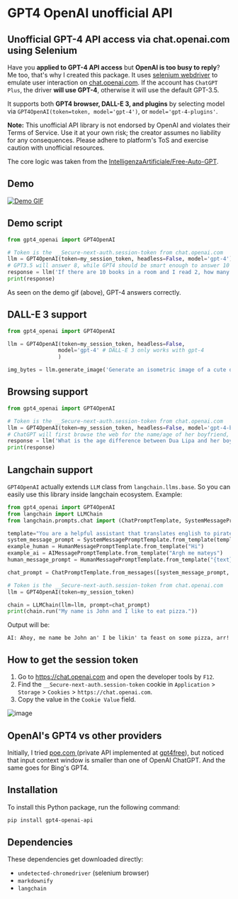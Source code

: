 # GPT4 OpenAI unofficial API

## Unofficial GPT-4 API access via chat.openai.com using Selenium

Have you **applied to GPT-4 API access** but **OpenAI is too busy to reply**? Me too, that's why I created this package. It uses [selenium webdriver](https://www.selenium.dev/) to emulate user interaction on [chat.openai.com](chat.openai.com). If the account has `ChatGPT Plus`, the driver **will use GPT-4**, otherwise it will use the default GPT-3.5.

It supports both **GPT4 browser, DALL-E 3, and plugins** by selecting model via `GPT4OpenAI(token=token, model='gpt-4')`, or `model='gpt-4-plugins'`.

**Note:** This unofficial API library is not endorsed by OpenAI and violates their Terms of Service. Use it at your own risk; the creator assumes no liability for any consequences. Please adhere to platform's ToS and exercise caution with unofficial resources.

The core logic was taken from the [IntelligenzaArtificiale/Free-Auto-GPT](https://github.com/IntelligenzaArtificiale/Free-Auto-GPT).

## Demo

[![Demo GIF](https://user-images.githubusercontent.com/18037362/236707120-e93d40bc-b73b-4f72-bc7d-d0449a082946.gif)](https://youtu.be/71UL8TrE5Ls)

## Demo script

```python
from gpt4_openai import GPT4OpenAI

# Token is the __Secure-next-auth.session-token from chat.openai.com
llm = GPT4OpenAI(token=my_session_token, headless=False, model='gpt-4')
# GPT3.5 will answer 8, while GPT4 should be smart enough to answer 10
response = llm('If there are 10 books in a room and I read 2, how many books are still in the room?')
print(response)
```

As seen on the demo gif (above), GPT-4 answers correctly.

## DALL-E 3 support

```python
from gpt4_openai import GPT4OpenAI

llm = GPT4OpenAI(token=my_session_token, headless=False,
                model='gpt-4' # DALL-E 3 only works with gpt-4
                )

img_bytes = llm.generate_image('Generate an isometric image of a cute doggo inside a house.', image_path = './img_save_path.png')
```

## Browsing support

```python
from gpt4_openai import GPT4OpenAI

# Token is the __Secure-next-auth.session-token from chat.openai.com
llm = GPT4OpenAI(token=my_session_token, headless=False, model='gpt-4-browsing')
# ChatGPT will first browse the web for the name/age of her boyfriend, then return the answer
response = llm('What is the age difference between Dua Lipa and her boyfriend?')
print(response)
```

## Langchain support

`GPT4OpenAI` actually extends `LLM` class from `langchain.llms.base`. So you can easily use this library inside langchain ecosystem. Example:

```python
from gpt4_openai import GPT4OpenAI
from langchain import LLMChain
from langchain.prompts.chat import (ChatPromptTemplate, SystemMessagePromptTemplate, AIMessagePromptTemplate, HumanMessagePromptTemplate)

template="You are a helpful assistant that translates english to pirate."
system_message_prompt = SystemMessagePromptTemplate.from_template(template)
example_human = HumanMessagePromptTemplate.from_template("Hi")
example_ai = AIMessagePromptTemplate.from_template("Argh me mateys")
human_message_prompt = HumanMessagePromptTemplate.from_template("{text}")

chat_prompt = ChatPromptTemplate.from_messages([system_message_prompt, example_human, example_ai, human_message_prompt])

# Token is the __Secure-next-auth.session-token from chat.openai.com
llm = GPT4OpenAI(token=my_session_token)

chain = LLMChain(llm=llm, prompt=chat_prompt)
print(chain.run("My name is John and I like to eat pizza."))
```

Output will be:
```
AI: Ahoy, me name be John an' I be likin' ta feast on some pizza, arr!
```

## How to get the session token

1. Go to https://chat.openai.com and open the developer tools by `F12`.
2. Find the `__Secure-next-auth.session-token` cookie in `Application` > `Storage` > `Cookies` > `https://chat.openai.com`.
3. Copy the value in the `Cookie Value` field.

![image](https://user-images.githubusercontent.com/19218518/206170122-61fbe94f-4b0c-4782-a344-e26ac0d4e2a7.png)

## OpenAI's GPT4 vs other providers

Initially, I tried [poe.com ](https://poe.com/) (private API implemented at [gpt4free](https://github.com/gptforfree/gpt4free/tree/main/quora)), but noticed that input context window is smaller than one of OpenAI ChatGPT. And the same goes for Bing's GPT4.

## Installation

To install this Python package, run the following command:

```bash
pip install gpt4-openai-api
```

## Dependencies

These dependencies get downloaded directly:

- `undetected-chromedriver` (selenium browser)
- `markdownify`
- `langchain`
